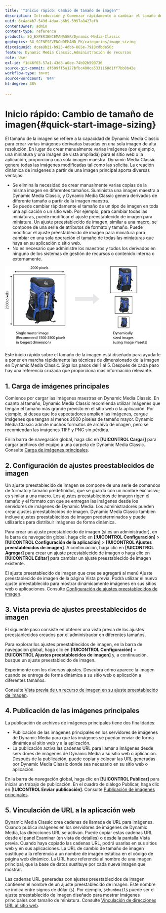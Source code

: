 ```yaml
---
title: '"Inicio rápido: Cambio de tamaño de imagen"'
description: Introducción y Comenzar rápidamente a cambiar el tamaño de la imagen para ayudarle a poner en marcha rápidamente las técnicas de cambio de tamaño de la imagen.
uuid: 6c4ad4b7-549d-4daa-b6b9-5997a8427af8
contentOwner: admin
content-type: reference
products: SG_EXPERIENCEMANAGER/Dynamic-Media-Classic
geptopics: SG_SCENESEVENONDEMAND_PK/categories/image_sizing
discoiquuid: dcaa9b21-b925-4dbb-865e-7918cdbda50c
feature: Dynamic Media Classic,Administración de recursos
role: User
exl-id: f1d46f03-57a1-43d8-a0ee-74b92b590736
source-git-commit: df689ff5a127bfbc400ca5331168d1ff7bb0b42e
workflow-type: tm+mt
source-wordcount: '844'
ht-degree: 38%

---
```


# Inicio rápido: Cambio de tamaño de imagen{#quick-start-image-sizing}

El tamaño de la imagen se refiere a la capacidad de Dynamic Media Classic para crear varias imágenes derivadas basadas en una sola imagen de alta resolución. En lugar de crear manualmente varias imágenes (por ejemplo, una miniatura y una imagen de vista ampliada) para el sitio web o la aplicación, proporciona una sola imagen maestra. Dynamic Media Classic genera todas las imágenes modificadas tal como las solicita. La creación dinámica de imágenes a partir de una imagen principal aporta diversas ventajas:

* Se elimina la necesidad de crear manualmente varias copias de la misma imagen en diferentes tamaños. Suministra una imagen maestra a Dynamic Media Classic, y Dynamic Media Classic genera derivados de diferente tamaño a partir de la imagen maestra.
* Se puede cambiar rápidamente el tamaño de un tipo de imagen en toda una aplicación o un sitio web. Por ejemplo, para cambiar todas las miniaturas, puede modificar el ajuste preestablecido de imagen para miniatura. Un ajuste preestablecido de imagen, similar a una macro, se compone de una serie de atributos de formato y tamaño. Puede modificar el ajuste preestablecido de imagen para miniatura para cambiar en una sola operación el tamaño de todas las miniaturas que haya en su aplicación o sitio web.
* No es necesario que administre los maestros y todos los derivados en ninguno de los sistemas de gestión de recursos o contenido interna o externamente.

![Puede crear varias imágenes derivadas a un tamaño diferente del mismo archivo maestro de alta resolución.](/help/assets/is_derivative_sizes_popup.png)

Este inicio rápido sobre el tamaño de la imagen está diseñado para ayudarle a poner en marcha rápidamente las técnicas de dimensionado de la imagen en Dynamic Media Classic. Siga los pasos del 1 al 5. Después de cada paso hay una referencia cruzada que proporciona más información relevante.

## 1. Carga de imágenes principales

Comience por cargar las imágenes maestras en Dynamic Media Classic. En cuanto al tamaño, Dynamic Media Classic recomienda utilizar imágenes que tengan el tamaño más grande previsto en el sitio web o la aplicación. Por ejemplo, si desea que los espectadores amplíen las imágenes, cargue imágenes que tengan al menos 2000 píxeles de tamaño mayor. Dynamic Media Classic admite muchos formatos de archivo de imagen, pero se recomiendan las imágenes TIFF y PNG sin pérdida.

En la barra de navegación global, haga clic en **[!UICONTROL Cargar]** para cargar archivos del equipo a una carpeta de Dynamic Media Classic. Consulte [Carga de imágenes principales](uploading-master-images.md#uploading_master_images).

## 2. Configuración de ajustes preestablecidos de imagen

Un ajuste preestablecido de imagen se compone de una serie de comandos de formato y tamaño predefinidos, que se guarda con un nombre exclusivo; es similar a una macro. Los ajustes preestablecidos de imagen rigen el tamaño y el formato con que se entregan las imágenes desde los servidores de imágenes de Dynamic Media. Los administradores pueden crear ajustes preestablecidos de imagen. Dynamic Media Classic también incluye ajustes preestablecidos de imagen predeterminados y puede utilizarlos para distribuir imágenes de forma dinámica.

Para crear un ajuste preestablecido de imagen (si es un administrador), en la barra de navegación global, haga clic en **[!UICONTROL Configuración]** > **[!UICONTROL Configuración de la aplicación]** > **[!UICONTROL Ajustes preestablecidos de imagen]**. A continuación, haga clic en **[!UICONTROL Agregar]** para crear un ajuste preestablecido de imagen o haga clic en **[!UICONTROL Editar]** para cambiar un ajuste preestablecido de imagen existente.

El ajuste preestablecido de imagen que cree se agregará al menú Ajuste preestablecido de imagen de la página Vista previa. Podrá utilizar el nuevo ajuste preestablecido para mostrar dinámicamente imágenes en sus sitios web o aplicaciones. Consulte [Configuración de ajustes preestablecidos de imagen](setting-image-presets.md#setting_up_image_presets).

## 3. Vista previa de ajustes preestablecidos de imagen

El siguiente paso consiste en obtener una vista previa de los ajustes preestablecidos creados por el administrador en diferentes tamaños. 

Para explorar los ajustes preestablecidos de imagen, en la barra de navegación global, haga clic en **[!UICONTROL Configuración]** > **[!UICONTROL Ajustes preestablecidos de imagen]** y, a continuación, busque un ajuste preestablecido de imagen.

Experimente con los diversos ajustes. Descubra cómo aparece la imagen cuando se entrega de forma dinámica a su sitio web o aplicación a diferentes tamaños.

Consulte [Vista previa de un recurso de imagen en su ajuste preestablecido de imagen](previewing-asset.md#previewing_an_image_asset_based_on_its_image_preset).

## 4. Publicación de las imágenes principales

La publicación de archivos de imágenes principales tiene dos finalidades:

* Publicación de las imágenes principales en los servidores de imágenes de Dynamic Media para que las imágenes se puedan enviar de forma dinámica al sitio web y a la aplicación.
* La publicación activa las cadenas URL para llamar a imágenes desde servidores de imágenes de Dynamic Media a su sitio web o aplicación. Después de la publicación, puede copiar y colocar las URL generadas por Dynamic Media Classic donde sea necesario en su sitio web o aplicación.

En la barra de navegación global, haga clic en **[!UICONTROL Publicar]** para iniciar un trabajo de publicación. En el cuadro de diálogo Publicar, haga clic en **[!UICONTROL Enviar publicación]**. Consulte [Publicación de imágenes principales](publishing-master-images.md#publishing_master_images).

## 5. Vinculación de URL a la aplicación web

Dynamic Media Classic crea cadenas de llamada de URL para imágenes. Cuando publica imágenes en los servidores de imágenes de Dynamic Media, las direcciones URL se activan. Puede copiar estas cadenas URL desde el panel Examinar (en vista de detalles) o desde la pantalla Vista previa. Cuando haya copiado las cadenas URL, podrá usarlas en sus sitios web y en sus aplicaciones. La URL de cambio de tamaño de imagen sustituye a la referencia a un nombre de imagen estática en el código de página web dinámico. La URL hace referencia al nombre de una imagen principal, que la base de datos sustituye por cada nueva imagen que mostrar.

Las cadenas URL generadas con ajustes preestablecidos de imagen contienen el nombre de un ajuste preestablecido de imagen. Este nombre se indica entre signos de dólar (`$`). Por ejemplo, `$thumbnail$` puede ser el ajuste preestablecido de imagen diseñado para mostrar imágenes principales con tamaño de miniatura. Consulte [Vinculación de direcciones URL al sitio web](linking-urls-web-application.md#linking_urls_to_your_web_application).
